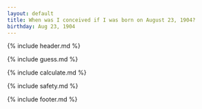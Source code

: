 ```yaml
---
layout: default
title: When was I conceived if I was born on August 23, 1904?
birthday: Aug 23, 1904
---
```


{% include header.md %}

{% include guess.md %}

{% include calculate.md %}

{% include safety.md %}

{% include footer.md %}



